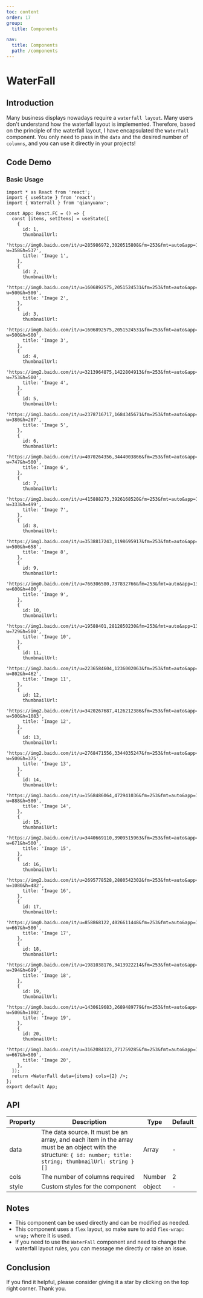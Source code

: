 ```yaml
---
toc: content
order: 17
group:
  title: Components

nav:
  title: Components
  path: /components
---
```


# WaterFall

## Introduction

Many business displays nowadays require a `waterfall layout`. Many users don't understand how the waterfall layout is implemented. Therefore, based on the principle of the waterfall layout, I have encapsulated the `WaterFall` component. You only need to pass in the `data` and the desired number of `columns`, and you can use it directly in your projects!

## Code Demo

### Basic Usage

```tsx
import * as React from 'react';
import { useState } from 'react';
import { WaterFall } from 'qianyuanx';

const App: React.FC = () => {
  const [items, setItems] = useState([
    {
      id: 1,
      thumbnailUrl:
        'https://img0.baidu.com/it/u=285986972,3020515808&fm=253&fmt=auto&app=138&f=JPEG?w=358&h=537',
      title: 'Image 1',
    },
    {
      id: 2,
      thumbnailUrl:
        'https://img0.baidu.com/it/u=1606892575,2051524531&fm=253&fmt=auto&app=138&f=JPEG?w=500&h=500',
      title: 'Image 2',
    },
    {
      id: 3,
      thumbnailUrl:
        'https://img0.baidu.com/it/u=1606892575,2051524531&fm=253&fmt=auto&app=138&f=JPEG?w=500&h=500',
      title: 'Image 3',
    },
    {
      id: 4,
      thumbnailUrl:
        'https://img2.baidu.com/it/u=3213964875,1422804913&fm=253&fmt=auto&app=138&f=JPEG?w=753&h=500',
      title: 'Image 4',
    },
    {
      id: 5,
      thumbnailUrl:
        'https://img1.baidu.com/it/u=2378716717,1684345671&fm=253&fmt=auto&app=138&f=GIF?w=380&h=207',
      title: 'Image 5',
    },
    {
      id: 6,
      thumbnailUrl:
        'https://img0.baidu.com/it/u=4070264356,3444003866&fm=253&fmt=auto&app=138&f=JPEG?w=747&h=500',
      title: 'Image 6',
    },
    {
      id: 7,
      thumbnailUrl:
        'https://img2.baidu.com/it/u=415888273,3926168520&fm=253&fmt=auto&app=138&f=JPEG?w=333&h=499',
      title: 'Image 7',
    },
    {
      id: 8,
      thumbnailUrl:
        'https://img1.baidu.com/it/u=3538817243,1198695917&fm=253&fmt=auto&app=138&f=JPEG?w=500&h=658',
      title: 'Image 8',
    },
    {
      id: 9,
      thumbnailUrl:
        'https://img0.baidu.com/it/u=766306580,737832766&fm=253&fmt=auto&app=138&f=JPEG?w=600&h=400',
      title: 'Image 9',
    },
    {
      id: 10,
      thumbnailUrl:
        'https://img1.baidu.com/it/u=19588401,2812850230&fm=253&fmt=auto&app=138&f=JPEG?w=729&h=500',
      title: 'Image 10',
    },
    {
      id: 11,
      thumbnailUrl:
        'https://img2.baidu.com/it/u=2236584604,1236002063&fm=253&fmt=auto&app=138&f=JPEG?w=802&h=462',
      title: 'Image 11',
    },
    {
      id: 12,
      thumbnailUrl:
        'https://img2.baidu.com/it/u=3420267687,4126212386&fm=253&fmt=auto&app=138&f=JPEG?w=500&h=1083',
      title: 'Image 12',
    },
    {
      id: 13,
      thumbnailUrl:
        'https://img2.baidu.com/it/u=2768471556,3344035247&fm=253&fmt=auto&app=138&f=JPEG?w=500&h=375',
      title: 'Image 13',
    },
    {
      id: 14,
      thumbnailUrl:
        'https://img1.baidu.com/it/u=1568486064,472941036&fm=253&fmt=auto&app=138&f=JPEG?w=888&h=500',
      title: 'Image 14',
    },
    {
      id: 15,
      thumbnailUrl:
        'https://img2.baidu.com/it/u=3440669110,3909515963&fm=253&fmt=auto&app=138&f=JPEG?w=671&h=500',
      title: 'Image 15',
    },
    {
      id: 16,
      thumbnailUrl:
        'https://img2.baidu.com/it/u=2695778528,2880542302&fm=253&fmt=auto&app=138&f=JPEG?w=1080&h=482',
      title: 'Image 16',
    },
    {
      id: 17,
      thumbnailUrl:
        'https://img0.baidu.com/it/u=858868122,4026611448&fm=253&fmt=auto&app=138&f=JPEG?w=667&h=500',
      title: 'Image 17',
    },
    {
      id: 18,
      thumbnailUrl:
        'https://img0.baidu.com/it/u=1981038176,3413922214&fm=253&fmt=auto&app=138&f=JPEG?w=394&h=699',
      title: 'Image 18',
    },
    {
      id: 19,
      thumbnailUrl:
        'https://img0.baidu.com/it/u=1430619683,2689489779&fm=253&fmt=auto&app=138&f=JPEG?w=500&h=1002',
      title: 'Image 19',
    },
    {
      id: 20,
      thumbnailUrl:
        'https://img1.baidu.com/it/u=3162084123,271759285&fm=253&fmt=auto&app=138&f=JPEG?w=667&h=500',
      title: 'Image 20',
    },
  ]);
  return <WaterFall data={items} cols={2} />;
};
export default App;
```

## API

| Property | Description                                                                                                                                                    | Type   | Default |
| -------- | -------------------------------------------------------------------------------------------------------------------------------------------------------------- | ------ | ------- |
| data     | The data source. It must be an array, and each item in the array must be an object with the structure: `{ id: number; title: string; thumbnailUrl: string }[]` | Array  | -       |
| cols     | The number of columns required                                                                                                                                 | Number | 2       |
| style    | Custom styles for the component                                                                                                                                | object | -       |

## Notes

- This component can be used directly and can be modified as needed.
- This component uses a `flex` layout, so make sure to add `flex-wrap: wrap;` where it is used.
- If you need to use the `WaterFall` component and need to change the waterfall layout rules, you can message me directly or raise an issue.

## Conclusion

If you find it helpful, please consider giving it a star by clicking on the top right corner. Thank you.
